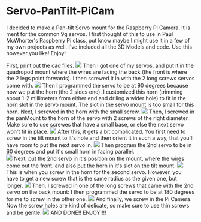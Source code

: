 # Servo-PanTilt-PiCam
I decided to make a Pan-tilt Servo mount for the Raspberry Pi Camera. It is ment for the common 9g servos. I first thought of this to use in Paul McWhorter's Raspberry Pi class, put know maybe I might use it in a few of my own projects as well. I've included all the 3D Models and code. Use this however you like! Enjoy!

First, print out the cad files. 
![](images/parts.jpg)
Then I got one of my servos, and put it in the quadropod mount where the wires are facing the back \(the front is where the 2 legs point forwards\). I then screwed it in with the 2 long screws servos come with. 
![](images/1.jpg)
Then I programmed the servo to be at 90 degrees because now we put the horn \(the 2 sides one\). I customized this horn \(trimming about 1-2 millimeters from either end and driling a wider hole\) to fit in the horn slot in the servo mount. The slot in the servo mount is too small for this horn. Next, I screwed in the horn with the small screw. 
![](images/horn.jpg)
Then, I screwed in the panMount to the horn of the servo with 2 screws of the right diameter. Make sure to use screwes that have a small base, or else the next servo won't fit in place.
![](images/2.jpg)
After this, it gets a bit complicated. You first need to screw in the tilt mount to it's hole and then orient it in such a way, that you'll have room to put the next servo in. 
![](images/3.jpg)
Then program the 2nd servo to be in 60 degrees and put it's small horn in facing parallel.  
![](images/horn2.jpg)
Next, put the 2nd servo in it's position on the mount, where the wires come out the front. and also put the horn in it's slot on the tilt mount.
![](images/4.jpg)
This is when you screw in the horn for the second servo. However, you have to get a new screw that is the same radius as the given one, but longer. 
![](images/5.jpg)
Then, I screwed in one of the long screws that came with the 2nd servo on the back mount:
I then programmed the servo to be at 180 degrees for me to screw in the other one. 
![](images/screwHorn.jpg)
And finally, we screw in the Pi Camera. Now the screw holes are kind of delicate, so make sure to use thin screws and be gentle. 
![](images/final.jpg)
AND DONE!! ENJOY!!!!
